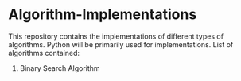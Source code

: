 # Algorithm-Implementations
This repository contains the implementations of different types of algorithms. Python will be primarily used for implementations.
List of algorithms contained:
1) Binary Search Algorithm
